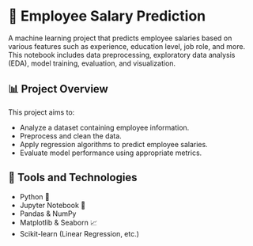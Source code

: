 # 💼 Employee Salary Prediction

A machine learning project that predicts employee salaries based on various features such as experience, education level, job role, and more.
This notebook includes data preprocessing, exploratory data analysis (EDA), model training, evaluation, and visualization.

## 📊 Project Overview

This project aims to:
- Analyze a dataset containing employee information.
- Preprocess and clean the data.
- Apply regression algorithms to predict employee salaries.
- Evaluate model performance using appropriate metrics.

## 🧰 Tools and Technologies

- Python 🐍
- Jupyter Notebook 📓
- Pandas & NumPy
- Matplotlib & Seaborn 📈
- Scikit-learn (Linear Regression, etc.)


